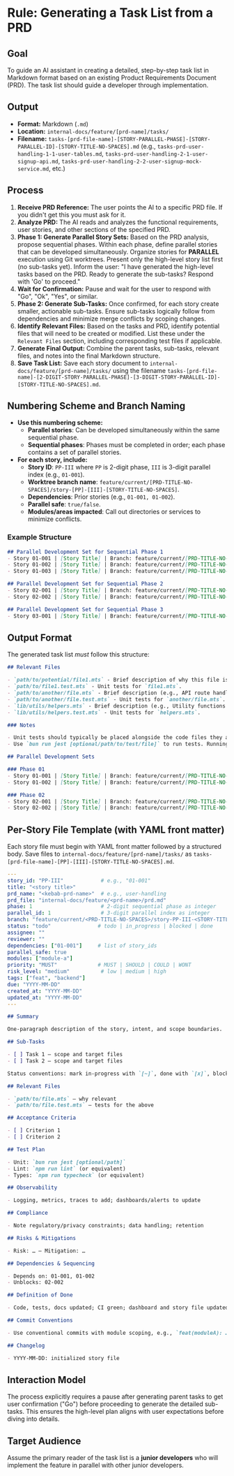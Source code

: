 # Rule: Generating a Task List from a PRD

## Goal

To guide an AI assistant in creating a detailed, step-by-step task list in Markdown format based on an existing Product Requirements Document (PRD). The task list should guide a developer through implementation.

## Output

- **Format:** Markdown (`.md`)
- **Location:** `internal-docs/feature/[prd-name]/tasks/`
- **Filename:** `tasks-[prd-file-name]-[STORY-PARALLEL-PHASE]-[STORY-PARALLEL-ID]-[STORY-TITLE-NO-SPACES].md` (e.g., `tasks-prd-user-handling-1-1-user-tables.md`, `tasks-prd-user-handling-2-1-user-signup-api.md`, `tasks-prd-user-handling-2-2-user-signup-mock-service.md`, etc.)

## Process

1. **Receive PRD Reference:** The user points the AI to a specific PRD file. If you didn't get this you must ask for it.
2. **Analyze PRD:** The AI reads and analyzes the functional requirements, user stories, and other sections of the specified PRD.
3. **Phase 1: Generate Parallel Story Sets:** Based on the PRD analysis, propose sequential phases. Within each phase, define parallel stories that can be developed simultaneously. Organize stories for **PARALLEL** execution using Git worktrees. Present only the high-level story list first (no sub-tasks yet). Inform the user: "I have generated the high-level tasks based on the PRD. Ready to generate the sub-tasks? Respond with 'Go' to proceed."
4. **Wait for Confirmation:** Pause and wait for the user to respond with "Go", "Ok", "Yes", or similar.
5. **Phase 2: Generate Sub-Tasks:** Once confirmed, for each story create smaller, actionable sub-tasks. Ensure sub-tasks logically follow from dependencies and minimize merge conflicts by scoping changes.
6. **Identify Relevant Files:** Based on the tasks and PRD, identify potential files that will need to be created or modified. List these under the `Relevant Files` section, including corresponding test files if applicable.
7. **Generate Final Output:** Combine the parent tasks, sub-tasks, relevant files, and notes into the final Markdown structure.
8. **Save Task List:** Save each story document to `internal-docs/feature/[prd-name]/tasks/` using the filename `tasks-[prd-file-name]-[2-DIGIT-STORY-PARALLEL-PHASE]-[3-DIGIT-STORY-PARALLEL-ID]-[STORY-TITLE-NO-SPACES].md`.

## Numbering Scheme and Branch Naming

- **Use this numbering scheme:**
  - **Parallel stories**: Can be developed simultaneously within the same sequential phase.
  - **Sequential phases**: Phases must be completed in order; each phase contains a set of parallel stories.
- **For each story, include:**
  - **Story ID**: `PP-III` where `PP` is 2-digit phase, `III` is 3-digit parallel index (e.g., `01-001`).
  - **Worktree branch name**: `feature/current/[PRD-TITLE-NO-SPACES]/story-[PP]-[III]-[STORY-TITLE-NO-SPACES]`.
  - **Dependencies**: Prior stories (e.g., `01-001, 01-002`).
  - **Parallel safe**: `true/false`.
  - **Modules/areas impacted**: Call out directories or services to minimize conflicts.

### Example Structure

```markdown
## Parallel Development Set for Sequential Phase 1
- Story 01-001 | [Story Title] | Branch: feature/current/[PRD-TITLE-NO-SPACES]/story-01-001-[STORY-TITLE-NO-SPACES] | Dependencies: None | Parallel-safe: true | Modules: [module-a]
- Story 01-002 | [Story Title] | Branch: feature/current/[PRD-TITLE-NO-SPACES]/story-01-002-[STORY-TITLE-NO-SPACES] | Dependencies: None | Parallel-safe: true | Modules: [module-b]
- Story 01-003 | [Story Title] | Branch: feature/current/[PRD-TITLE-NO-SPACES]/story-01-003-[STORY-TITLE-NO-SPACES] | Dependencies: None | Parallel-safe: true | Modules: [module-c]

## Parallel Development Set for Sequential Phase 2
- Story 02-001 | [Story Title] | Branch: feature/current/[PRD-TITLE-NO-SPACES]/story-02-001-[STORY-TITLE-NO-SPACES] | Dependencies: 01-001, 01-002 | Parallel-safe: true | Modules: [module-a]
- Story 02-002 | [Story Title] | Branch: feature/current/[PRD-TITLE-NO-SPACES]/story-02-002-[STORY-TITLE-NO-SPACES] | Dependencies: 01-001, 01-003 | Parallel-safe: true | Modules: [module-b]

## Parallel Development Set for Sequential Phase 3
- Story 03-001 | [Story Title] | Branch: feature/current/[PRD-TITLE-NO-SPACES]/story-03-001-[STORY-TITLE-NO-SPACES] | Dependencies: 01-002, 02-001 | Parallel-safe: false | Modules: [module-x]
```

## Output Format

The generated task list _must_ follow this structure:

```markdown
## Relevant Files

- `path/to/potential/file1.mts` - Brief description of why this file is relevant (e.g., Contains the main component for this feature).
- `path/to/file1.test.mts` - Unit tests for `file1.mts`.
- `path/to/another/file.mts` - Brief description (e.g., API route handler for data submission).
- `path/to/another/file.test.mts` - Unit tests for `another/file.mts`.
- `lib/utils/helpers.mts` - Brief description (e.g., Utility functions needed for calculations).
- `lib/utils/helpers.test.mts` - Unit tests for `helpers.mts`.

### Notes

- Unit tests should typically be placed alongside the code files they are testing (e.g., `MyComponent.tsx` and `MyComponent.test.tsx` in the same directory).
- Use `bun run jest [optional/path/to/test/file]` to run tests. Running without a path executes all tests found by the Jest configuration.

## Parallel Development Sets

### Phase 01
- Story 01-001 | [Story Title] | Branch: feature/current/[PRD-TITLE-NO-SPACES]/story-01-001-[STORY-TITLE-NO-SPACES] | Dependencies: None | Parallel-safe: true | Modules: [module-a]
- Story 01-002 | [Story Title] | Branch: feature/current/[PRD-TITLE-NO-SPACES]/story-01-002-[STORY-TITLE-NO-SPACES] | Dependencies: None | Parallel-safe: true | Modules: [module-b]

### Phase 02
- Story 02-001 | [Story Title] | Branch: feature/current/[PRD-TITLE-NO-SPACES]/story-02-001-[STORY-TITLE-NO-SPACES] | Dependencies: 01-001 | Parallel-safe: true | Modules: [module-a]
- Story 02-002 | [Story Title] | Branch: feature/current/[PRD-TITLE-NO-SPACES]/story-02-002-[STORY-TITLE-NO-SPACES] | Dependencies: 01-002 | Parallel-safe: true | Modules: [module-b]
```

## Per-Story File Template (with YAML front matter)

Each story file must begin with YAML front matter followed by a structured body. Save files to `internal-docs/feature/[prd-name]/tasks/` as `tasks-[prd-file-name]-[PP]-[III]-[STORY-TITLE-NO-SPACES].md`.

```yaml
---
story_id: "PP-III"            # e.g., "01-001"
title: "<story title>"
prd_name: "<kebab-prd-name>"  # e.g., user-handling
prd_file: "internal-docs/feature/<prd-name>/prd.md"
phase: 1                      # 2-digit sequential phase as integer
parallel_id: 1                # 3-digit parallel index as integer
branch: "feature/current/<PRD-TITLE-NO-SPACES>/story-PP-III-<STORY-TITLE-NO-SPACES>"
status: "todo"               # todo | in_progress | blocked | done
assignee: ""
reviewer: ""
dependencies: ["01-001"]     # list of story_ids
parallel_safe: true
modules: ["module-a"]
priority: "MUST"             # MUST | SHOULD | COULD | WONT
risk_level: "medium"          # low | medium | high
tags: ["feat", "backend"]
due: "YYYY-MM-DD"
created_at: "YYYY-MM-DD"
updated_at: "YYYY-MM-DD"
---
```

```markdown
## Summary

One-paragraph description of the story, intent, and scope boundaries.

## Sub-Tasks

- [ ] Task 1 — scope and target files
- [ ] Task 2 — scope and target files

Status conventions: mark in-progress with `[~]`, done with `[x]`, blocked with `[!]`.

## Relevant Files

- `path/to/file.mts` — why relevant
- `path/to/file.test.mts` — tests for the above

## Acceptance Criteria

- [ ] Criterion 1
- [ ] Criterion 2

## Test Plan

- Unit: `bun run jest [optional/path]`
- Lint: `npm run lint` (or equivalent)
- Types: `npm run typecheck` (or equivalent)

## Observability

- Logging, metrics, traces to add; dashboards/alerts to update

## Compliance

- Note regulatory/privacy constraints; data handling; retention

## Risks & Mitigations

- Risk: … — Mitigation: …

## Dependencies & Sequencing

- Depends on: 01-001, 01-002
- Unblocks: 02-002

## Definition of Done

- Code, tests, docs updated; CI green; dashboard and story file updated

## Commit Conventions

- Use conventional commits with module scoping, e.g., `feat(moduleA): …`

## Changelog

- YYYY-MM-DD: initialized story file
```

## Interaction Model

The process explicitly requires a pause after generating parent tasks to get user confirmation ("Go") before proceeding to generate the detailed sub-tasks. This ensures the high-level plan aligns with user expectations before diving into details.

## Target Audience

Assume the primary reader of the task list is a **junior developers** who will implement the feature in parallel with other junior developers.
